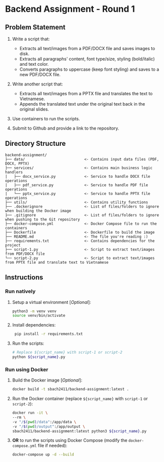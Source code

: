 # Backend Assignment - Round 1

## Problem Statement

1. Write a script that:

   - Extracts all text/images from a PDF/DOCX file and saves images to disk.
   - Extracts all paragraphs' content, font type/size, styling (bold/italic) and text color.
   - Converts paragraphs to uppercase (keep font styling) and saves to a new PDF/DOCX file.

2. Write another script that:

   - Extracts all text/images from a PPTX file and translates the text to Vietnamese.
   - Appends the translated text under the original text back in the original slides.

3. Use containers to run the scripts.

4. Submit to Github and provide a link to the repository.

## Directory Structure

```text
backend-assignment/
├── data/                           <- Contains input data files (PDF, DOCX, PPTX)
├── services/                       <- Contains main business logic handlers
|   ├── docx_service.py             <- Service to handle DOCX file operations
|   ├── pdf_service.py              <- Service to handle PDF file operations
|   └── pptx_service.py             <- Service to handle PPTX file operations
├── utils/                          <- Contains utility functions
├── .dockerignore                   <- List of files/folders to ignore when building the Docker image
├── .gitignore                      <- List of files/folders to ignore when pushing to the Git repository
├── docker-compose.yml              <- Docker Compose file to run the containers
├── Dockerfile                      <- Dockerfile to build the image
├── README.md                       <- The file you're reading :)
├── requirements.txt                <- Contains dependencies for the project
├── script-1.py                     <- Script to extract text/images from PDF/DOCX file
└── script-2.py                     <- Script to extract text/images from PPTX file and translate text to Vietnamese
```

## Instructions

### Run natively

1. Setup a virtual environment [*Optional*]:

   ```bash
   python3 -m venv venv
   source venv/bin/activate
   ```

2. Install dependencies:

   ```bash
    pip install -r requirements.txt
    ```

3. Run the scripts:

    ```bash
    # Replace ${script_name} with script-1 or script-2
    python ${script_name}.py
    ```

### Run using Docker

1. Build the Docker image [*Optional*]:

    ```bash
    docker build -t sbach2411/backend-assignment:latest .
    ```

2. Run the Docker container (replace `${script_name}` with `script-1` or `script-2`):

    ```bash
    docker run -it \
    --rm \
    -v "/$(pwd)/data":/app/data \
    -v "/$(pwd)/output":/app/output \
    sbach2411/backend-assignment:latest python3 ${script_name}.py
    ```

3. **OR** to run the scripts using Docker Compose (modify the `docker-compose.yml` file if needed):

    ```bash
    docker-compose up -d --build
    ```
